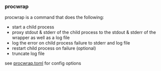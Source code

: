 ### procwrap

procwrap is a command that does the following:

- start a child process
- proxy stdout & stderr of the child process to the stdout & stderr of the wrapper as well as a log file
- log the error on child process failure to stderr and log file
- restart child process on failure (optional)
- truncate log file 

see [procwrap.toml](procwrap.toml) for config options



